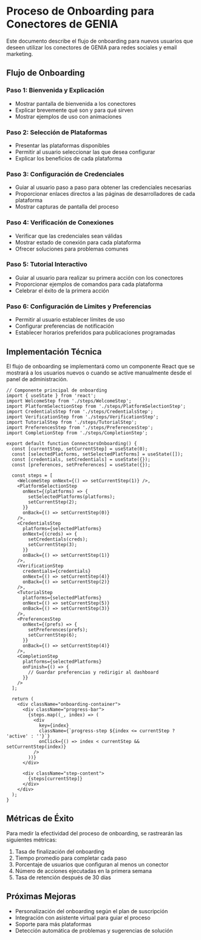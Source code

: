 # Proceso de Onboarding para Conectores de GENIA

Este documento describe el flujo de onboarding para nuevos usuarios que deseen utilizar los conectores de GENIA para redes sociales y email marketing.

## Flujo de Onboarding

### Paso 1: Bienvenida y Explicación
- Mostrar pantalla de bienvenida a los conectores
- Explicar brevemente qué son y para qué sirven
- Mostrar ejemplos de uso con animaciones

### Paso 2: Selección de Plataformas
- Presentar las plataformas disponibles
- Permitir al usuario seleccionar las que desea configurar
- Explicar los beneficios de cada plataforma

### Paso 3: Configuración de Credenciales
- Guiar al usuario paso a paso para obtener las credenciales necesarias
- Proporcionar enlaces directos a las páginas de desarrolladores de cada plataforma
- Mostrar capturas de pantalla del proceso

### Paso 4: Verificación de Conexiones
- Verificar que las credenciales sean válidas
- Mostrar estado de conexión para cada plataforma
- Ofrecer soluciones para problemas comunes

### Paso 5: Tutorial Interactivo
- Guiar al usuario para realizar su primera acción con los conectores
- Proporcionar ejemplos de comandos para cada plataforma
- Celebrar el éxito de la primera acción

### Paso 6: Configuración de Límites y Preferencias
- Permitir al usuario establecer límites de uso
- Configurar preferencias de notificación
- Establecer horarios preferidos para publicaciones programadas

## Implementación Técnica

El flujo de onboarding se implementará como un componente React que se mostrará a los usuarios nuevos o cuando se active manualmente desde el panel de administración.

```tsx
// Componente principal de onboarding
import { useState } from 'react';
import WelcomeStep from './steps/WelcomeStep';
import PlatformSelectionStep from './steps/PlatformSelectionStep';
import CredentialsStep from './steps/CredentialsStep';
import VerificationStep from './steps/VerificationStep';
import TutorialStep from './steps/TutorialStep';
import PreferencesStep from './steps/PreferencesStep';
import CompletionStep from './steps/CompletionStep';

export default function ConnectorsOnboarding() {
  const [currentStep, setCurrentStep] = useState(0);
  const [selectedPlatforms, setSelectedPlatforms] = useState([]);
  const [credentials, setCredentials] = useState({});
  const [preferences, setPreferences] = useState({});
  
  const steps = [
    <WelcomeStep onNext={() => setCurrentStep(1)} />,
    <PlatformSelectionStep 
      onNext={(platforms) => {
        setSelectedPlatforms(platforms);
        setCurrentStep(2);
      }}
      onBack={() => setCurrentStep(0)}
    />,
    <CredentialsStep 
      platforms={selectedPlatforms}
      onNext={(creds) => {
        setCredentials(creds);
        setCurrentStep(3);
      }}
      onBack={() => setCurrentStep(1)}
    />,
    <VerificationStep 
      credentials={credentials}
      onNext={() => setCurrentStep(4)}
      onBack={() => setCurrentStep(2)}
    />,
    <TutorialStep 
      platforms={selectedPlatforms}
      onNext={() => setCurrentStep(5)}
      onBack={() => setCurrentStep(3)}
    />,
    <PreferencesStep 
      onNext={(prefs) => {
        setPreferences(prefs);
        setCurrentStep(6);
      }}
      onBack={() => setCurrentStep(4)}
    />,
    <CompletionStep 
      platforms={selectedPlatforms}
      onFinish={() => {
        // Guardar preferencias y redirigir al dashboard
      }}
    />
  ];
  
  return (
    <div className="onboarding-container">
      <div className="progress-bar">
        {steps.map((_, index) => (
          <div 
            key={index} 
            className={`progress-step ${index <= currentStep ? 'active' : ''}`}
            onClick={() => index < currentStep && setCurrentStep(index)}
          />
        ))}
      </div>
      
      <div className="step-content">
        {steps[currentStep]}
      </div>
    </div>
  );
}
```

## Métricas de Éxito

Para medir la efectividad del proceso de onboarding, se rastrearán las siguientes métricas:

1. Tasa de finalización del onboarding
2. Tiempo promedio para completar cada paso
3. Porcentaje de usuarios que configuran al menos un conector
4. Número de acciones ejecutadas en la primera semana
5. Tasa de retención después de 30 días

## Próximas Mejoras

- Personalización del onboarding según el plan de suscripción
- Integración con asistente virtual para guiar el proceso
- Soporte para más plataformas
- Detección automática de problemas y sugerencias de solución
